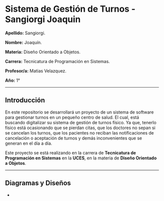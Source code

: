 # Sistema de Gestión de Turnos - Sangiorgi Joaquin

**Apellido:** Sangiorgi.

**Nombre:** Joaquín.

**Materia:** Diseño Orientado a Objetos.

**Carrera:** Tecnicatura de Programación en Sistemas.

**Profesor/a:** Matias Velazquez.

**Año:** 1°
***


## Introducción

En este repositorio se desarrollará un proyecto de un sistema de software para gestionar turnos en un pequeño centro de salud. El cual, está buscando digitalizar su sistema de gestión de turnos físico. Ya que, tenerlo físico está ocasionando que se pierdan citas, que los doctores no sepan si se cancelan los turnos, que los pacientes no reciban las notificaciones de cancelación o aceptación de turnos y demás inconvenientes que se generan en el día a día.

Este proyecto se está realizando en la carrera de **Tecnicatura de Programación en Sistemas** en la **UCES**, en la materia de **Diseño Orientado a Objetos**.
***

## Diagramas y Diseños

* 

